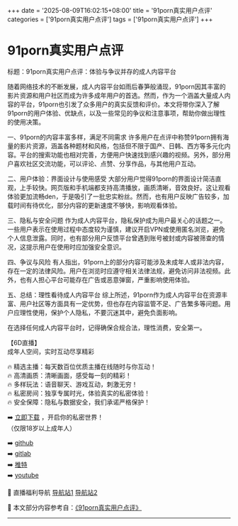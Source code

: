 +++
date = '2025-08-09T16:02:15+08:00'
title = '91porn真实用户点评'
categories = ['91porn真实用户点评']
tags = ['91porn真实用户点评']
+++

# 91porn真实用户点评

标题：91porn真实用户点评：体验与争议并存的成人内容平台

随着网络技术的不断发展，成人内容平台如雨后春笋般涌现，91porn因其丰富的影片资源和用户社区而成为许多成年用户的首选。然而，作为一个涵盖大量成人内容的平台，91porn也引发了众多用户的真实反馈和评价。本文将带你深入了解91porn的用户体验、优缺点，以及一些常见的争议和注意事项，帮助你做出理性的使用决策。

一、91porn的内容丰富多样，满足不同需求
许多用户在点评中称赞91porn拥有海量的影片资源，涵盖各种题材和风格，包括但不限于国产、日韩、西方等多元化内容。平台的搜索功能也相对完善，方便用户快速找到感兴趣的视频。另外，部分用户喜欢社区交流功能，可以评论、点赞、分享作品，与其他用户互动。

二、用户体验：界面设计与使用感受
大部分用户觉得91porn的界面设计简洁直观，上手较快。网页版和手机端都支持高清播放，画质清晰，音效良好。这让观看体验更加流畅den，于是吸引了一批忠实粉丝。然而，也有用户反映广告较多，加载时间有待优化，部分内容的更新速度不够快，影响观看体验。

三、隐私与安全问题
作为成人内容平台，隐私保护成为用户最关心的话题之一。一些用户表示在使用过程中态度较为谨慎，建议开启VPN或使用匿名浏览，避免个人信息泄露。同时，也有部分用户反馈平台曾遇到账号被封或内容被筛查的情况，这提示用户在使用时应加强安全意识。

四、争议与风险
有人指出，91porn上的部分内容可能涉及未成年人或非法内容，存在一定的法律风险。用户在浏览时应遵守相关法律法规，避免访问非法视频。此外，也有人担心平台可能存在广告或恶意弹窗，严重影响使用体验。

五、总结：理性看待成人内容平台
综上所述，91porn作为成人内容平台在资源丰富、用户社区等方面具有一定优势，但也存在内容监管不足、广告繁多等问题。用户应理性使用，保护个人隐私，不要沉迷其中，避免负面影响。

在选择任何成人内容平台时，记得确保合规合法，理性消费，安全第一。

【6D直播】  
成年人空间，实时互动尽享精彩

🔥 精选主播：每天数百位优质主播在线随时与你互动！  
🔥 高清画质：清晰画面，感受每一刻的精彩！  
🔥 多样玩法：语音聊天、游戏互动，刺激无穷！  
🔥 私密房间：独享专属时光，体验真实的私密体验！  
🔥 安全保障：隐私与数据安全，我们承诺严格保护！

➡️ [立即下载](https://down123.s3.ap-east-1.amazonaws.com/down/down.html?channelCode=blog) ，开启你的私密世界！  
（仅限18岁以上成年人）  

➡️ [github](https://aldult-live.github.io/)  
➡️ [gitlab](https://seo-09598d.gitlab.io/)  
➡️ [推特](https://x.com/wegame33)  
➡️ [youtube](https://www.youtube.com/@6Dlive)  

🔞 直播福利导航 [导航站1](https://webstack-86085a.gitlab.io/) [导航站2](https://onlygit123-2.github.io/)


📘 本文部分内容参考自：[《91porn真实用户点评》](https://github.com/hlw2025721/hlw)

---
